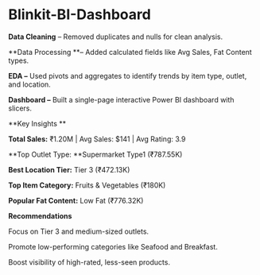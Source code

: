 # Blinkit-BI-Dashboard
**Data Cleaning** – Removed duplicates and nulls for clean analysis.

**Data Processing **– Added calculated fields like Avg Sales, Fat Content types.

**EDA –** Used pivots and aggregates to identify trends by item type, outlet, and location.

**Dashboard –** Built a single-page interactive Power BI dashboard with slicers.



**Key Insights
**

**Total Sales:** ₹1.20M | Avg Sales: $141 | Avg Rating: 3.9

**Top Outlet Type: **Supermarket Type1 (₹787.55K)

**Best Location Tier:** Tier 3 (₹472.13K)

**Top Item Category:** Fruits & Vegetables (₹180K)

**Popular Fat Content:** Low Fat (₹776.32K)



**Recommendations**

Focus on Tier 3 and medium-sized outlets.

Promote low-performing categories like Seafood and Breakfast.

Boost visibility of high-rated, less-seen products.

